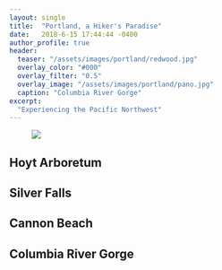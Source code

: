 ```yaml
---
layout: single
title:  "Portland, a Hiker's Paradise"
date:   2018-6-15 17:44:44 -0400
author_profile: true
header:
  teaser: "/assets/images/portland/redwood.jpg"
  overlay_color: "#000"
  overlay_filter: "0.5"
  overlay_image: "/assets/images/portland/pano.jpg"
  caption: "Columbia River Gorge"
excerpt:
  "Experiencing the Pacific Northwest"
---
```

<figure>
<a href="/assets/images/portland/redwood.jpg"><img src="/assets/images/portland/redwood.jpg"></a>
</figure>

## Hoyt Arboretum ##

## Silver Falls ##

## Cannon Beach ##

## Columbia River Gorge ##
